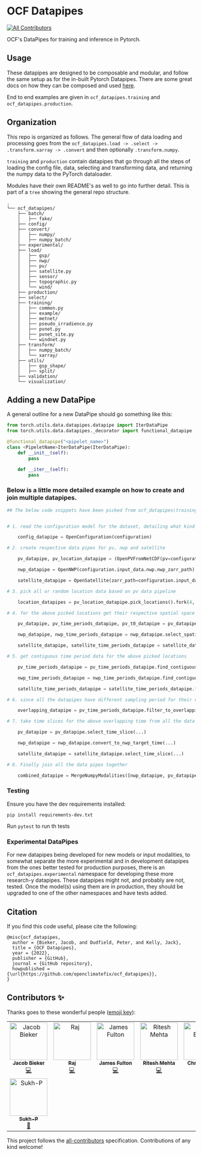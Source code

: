 # OCF Datapipes

<!-- ALL-CONTRIBUTORS-BADGE:START - Do not remove or modify this section -->
[![All Contributors](https://img.shields.io/badge/all_contributors-8-orange.svg?style=flat-square)](#contributors-)
<!-- ALL-CONTRIBUTORS-BADGE:END -->

OCF's DataPipes for training and inference in Pytorch.

## Usage

These datapipes are designed to be composable and modular, and follow the same
setup as for the in-built Pytorch Datapipes. There are some great docs on how
they can be composed and used
[here](https://pytorch.org/data/main/examples.html).

End to end examples are given in `ocf_datapipes.training` and
`ocf_datapipes.production`.

## Organization

This repo is organized as follows. The general flow of data loading and
processing goes from the
`ocf_datapipes.load -> .select -> .transform.xarray -> .convert` and then
optionally `.transform.numpy`.

`training` and `production` contain datapipes that go through all the steps of
loading the config file, data, selecting and transforming data, and returning
the numpy data to the PyTorch dataloader.

Modules have their own README's as well to go into further detail. This is part of a `tree` showing the general repo structure.

```
.
└── ocf_datapipes/
    ├── batch/
    │   ├── fake/
    ├── config/
    ├── convert/
    │   ├── numpy/
    │   ├── numpy_batch/
    ├── experimental/
    ├── load/
    │   ├── gsp/
    │   ├── nwp/
    │   ├── pv/
    │   ├── satellite.py
    │   ├── sensor/
    │   ├── topographic.py
    │   └── wind/
    ├── production/
    ├── select/
    ├── training/
    │   ├── common.py
    │   ├── example/
    │   ├── metnet/
    │   ├── pseudo_irradience.py
    │   ├── pvnet.py
    │   ├── pvnet_site.py
    │   └── windnet.py
    ├── transform/
    │   ├── numpy_batch/
    │   └── xarray/
    ├── utils/
    │   ├── gsp_shape/
    │   ├── split/
    ├── validation/
    └── visualization/
```

## Adding a new DataPipe

A general outline for a new DataPipe should go something like this:

```python
from torch.utils.data.datapipes.datapipe import IterDataPipe
from torch.utils.data.datapipes._decorator import functional_datapipe

@functional_datapipe("<pipelet_name>")
class <PipeletName>IterDataPipe(IterDataPipe):
    def __init__(self):
        pass

    def __iter__(self):
        pass
```

### Below is a little more detailed example on how to create and join multiple datapipes.

```python
## The below code snippets have been picked from ocf_datapipes\training\pv_satellite_nwp.py file


# 1. read the configuration model for the dataset, detailing what kind of data is the dataset holding, e.g., pv, pv+satellite, pv+satellite+nwp, etc

    config_datapipe = OpenConfiguration(configuration)

# 2. create respective data pipes for pv, nwp and satellite

    pv_datapipe, pv_location_datapipe = (OpenPVFromNetCDF(pv=configuration.input_data.pv).pv_fill_night_nans().fork(2))

    nwp_datapipe = OpenNWP(configuration.input_data.nwp.nwp_zarr_path)

    satellite_datapipe = OpenSatellite(zarr_path=configuration.input_data.satellite.satellite_zarr_path)

# 3. pick all or random location data based on pv data pipeline

    location_datapipes = pv_location_datapipe.pick_locations().fork(4, buffer_size=BUFFER_SIZE)

# 4. for the above picked locations get their respective spatial space slices from all the data pipes

    pv_datapipe, pv_time_periods_datapipe, pv_t0_datapipe = pv_datapipe.select_spatial_slice_meters(...)

    nwp_datapipe, nwp_time_periods_datapipe = nwp_datapipe.select_spatial_slice_pixels(...)

    satellite_datapipe, satellite_time_periods_datapipe = satellite_datapipe.select_spatial_slice_pixels(...)

# 5. get contiguous time period data for the above picked locations

    pv_time_periods_datapipe = pv_time_periods_datapipe.find_contiguous_t0_time_periods(...)

    nwp_time_periods_datapipe = nwp_time_periods_datapipe.find_contiguous_t0_time_periods(...)

    satellite_time_periods_datapipe = satellite_time_periods_datapipe.find_contiguous_t0_time_periods(...)

# 6. since all the datapipes have different sampling period for their data, lets find the time that is common between all the data pipes

    overlapping_datapipe = pv_time_periods_datapipe.filter_to_overlapping_time_periods(secondary_datapipes=[nwp_time_periods_datapipe, satellite_time_periods_datapipe])

# 7. take time slices for the above overlapping time from all the data pipes

    pv_datapipe = pv_datapipe.select_time_slice(...)

    nwp_datapipe = nwp_datapipe.convert_to_nwp_target_time(...)

    satellite_datapipe = satellite_datapipe.select_time_slice(...)

# 8. Finally join all the data pipes together

    combined_datapipe = MergeNumpyModalities([nwp_datapipe, pv_datapipe, satellite_datapipe])
```

### Testing

Ensure you have the dev requirements installed:

`pip install requirements-dev.txt`

Run `pytest` to run th tests

### Experimental DataPipes

For new datapipes being developed for new models or input modalities, to
somewhat separate the more experimental and in development datapipes from the
ones better tested for production purposes, there is an
`ocf_datapipes.experimental` namespace for developing these more research-y
datapipes. These datapipes might not, and probably are not, tested. Once the
model(s) using them are in production, they should be upgraded to one of the
other namespaces and have tests added.

## Citation

If you find this code useful, please cite the following:

```
@misc{ocf_datapipes,
  author = {Bieker, Jacob, and Dudfield, Peter, and Kelly, Jack},
  title = {OCF Datapipes},
  year = {2022},
  publisher = {GitHub},
  journal = {GitHub repository},
  howpublished = {\url{https://github.com/openclimatefix/ocf_datapipes}},
}
```

## Contributors ✨

Thanks goes to these wonderful people
([emoji key](https://allcontributors.org/docs/en/emoji-key)):

<!-- ALL-CONTRIBUTORS-LIST:START - Do not remove or modify this section -->
<!-- prettier-ignore-start -->
<!-- markdownlint-disable -->
<table>
  <tbody>
    <tr>
      <td align="center" valign="top" width="14.28%"><a href="https://www.jacobbieker.com"><img src="https://avatars.githubusercontent.com/u/7170359?v=4?s=100" width="100px;" alt="Jacob Bieker"/><br /><sub><b>Jacob Bieker</b></sub></a><br /><a href="https://github.com/openclimatefix/ocf_datapipes/commits?author=jacobbieker" title="Code">💻</a></td>
      <td align="center" valign="top" width="14.28%"><a href="https://github.com/vrym2"><img src="https://avatars.githubusercontent.com/u/93340339?v=4?s=100" width="100px;" alt="Raj"/><br /><sub><b>Raj</b></sub></a><br /><a href="https://github.com/openclimatefix/ocf_datapipes/commits?author=vrym2" title="Code">💻</a></td>
      <td align="center" valign="top" width="14.28%"><a href="https://github.com/dfulu"><img src="https://avatars.githubusercontent.com/u/41546094?v=4?s=100" width="100px;" alt="James Fulton"/><br /><sub><b>James Fulton</b></sub></a><br /><a href="https://github.com/openclimatefix/ocf_datapipes/commits?author=dfulu" title="Code">💻</a></td>
      <td align="center" valign="top" width="14.28%"><a href="https://github.com/rjmcoder"><img src="https://avatars.githubusercontent.com/u/19336259?v=4?s=100" width="100px;" alt="Ritesh Mehta"/><br /><sub><b>Ritesh Mehta</b></sub></a><br /><a href="https://github.com/openclimatefix/ocf_datapipes/commits?author=rjmcoder" title="Code">💻</a></td>
      <td align="center" valign="top" width="14.28%"><a href="https://confusedmatrix.com"><img src="https://avatars.githubusercontent.com/u/617309?v=4?s=100" width="100px;" alt="Chris Briggs"/><br /><sub><b>Chris Briggs</b></sub></a><br /><a href="https://github.com/openclimatefix/ocf_datapipes/commits?author=confusedmatrix" title="Code">💻</a></td>
      <td align="center" valign="top" width="14.28%"><a href="https://github.com/markus-kreft"><img src="https://avatars.githubusercontent.com/u/129367085?v=4?s=100" width="100px;" alt="Markus"/><br /><sub><b>Markus</b></sub></a><br /><a href="https://github.com/openclimatefix/ocf_datapipes/commits?author=markus-kreft" title="Code">💻</a></td>
      <td align="center" valign="top" width="14.28%"><a href="https://github.com/code"><img src="https://avatars.githubusercontent.com/u/7318?v=4?s=100" width="100px;" alt="Code/OS"/><br /><sub><b>Code/OS</b></sub></a><br /><a href="https://github.com/openclimatefix/ocf_datapipes/commits?author=code" title="Code">💻</a> <a href="https://github.com/openclimatefix/ocf_datapipes/commits?author=code" title="Documentation">📖</a></td>
    </tr>
    <tr>
      <td align="center" valign="top" width="14.28%"><a href="https://github.com/Sukh-P"><img src="https://avatars.githubusercontent.com/u/42407101?v=4?s=100" width="100px;" alt="Sukh-P"/><br /><sub><b>Sukh-P</b></sub></a><br /><a href="https://github.com/openclimatefix/ocf_datapipes/commits?author=Sukh-P" title="Documentation">📖</a></td>
    </tr>
  </tbody>
</table>

<!-- markdownlint-restore -->
<!-- prettier-ignore-end -->

<!-- ALL-CONTRIBUTORS-LIST:END -->

This project follows the
[all-contributors](https://github.com/all-contributors/all-contributors)
specification. Contributions of any kind welcome!
